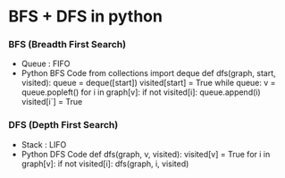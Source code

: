 
# BFS + DFS in python

### BFS (Breadth First Search)
+ Queue : FIFO
+ Python BFS Code
   from collections import deque
   def dfs(graph, start, visited):
       queue = deque([start]) 
       visited[start] = True
       while queue:
           v = queue.popleft()
           for i in graph[v]:
               if not visited[i]:
                   queue.append(i)
                   visited[i`] = True



### DFS (Depth First Search)
+ Stack : LIFO
+ Python DFS Code
   def dfs(graph, v, visited):
       visited[v] = True 
       for i in graph[v]:
           if not visited[i]:
               dfs(graph, i, visited)
